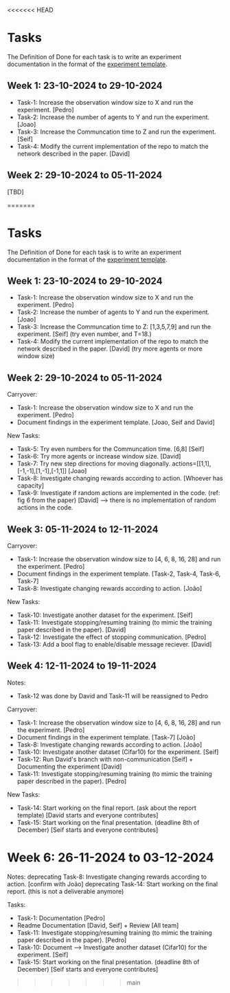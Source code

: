 <<<<<<< HEAD
# Tasks

The Definition of Done for each task is to write an experiment documentation in the format of the [experiment template](./experiments/experiement_template.md).

## Week 1: 23-10-2024 to 29-10-2024

- Task-1: Increase the observation window size to X and run the experiment. [Pedro]
- Task-2: Increase the number of agents to Y and run the experiment. [Joao]
- Task-3: Increase the Communcation time to Z and run the experiment. [Seif]
- Task-4: Modify the current implementation of the repo to match the network described in the paper. [David]


## Week 2: 29-10-2024 to 05-11-2024
[TBD]

=======
# Tasks

The Definition of Done for each task is to write an experiment documentation in the format of the [experiment template](./experiments/experiement_template.md).

## Week 1: 23-10-2024 to 29-10-2024

- Task-1: Increase the observation window size to X and run the experiment. [Pedro]
- Task-2: Increase the number of agents to Y and run the experiment. [Joao]
- Task-3: Increase the Communcation time to Z: [1,3,5,7,9] and run the experiment. [Seif] (try even number, and T=18.)
- Task-4: Modify the current implementation of the repo to match the network described in the paper. [David] (try more agents or more window size)


## Week 2: 29-10-2024 to 05-11-2024
Carryover:
- Task-1: Increase the observation window size to X and run the experiment. [Pedro]
- Document findings in the experiment template. [Joao, Seif and David]
  
New Tasks:
- Task-5: Try even numbers for the Communcation time. [6,8] [Seif]
- Task-6: Try more agents or increase window size. [David]
- Task-7: Try new step directions for moving diagonally. actions=[[1,1],[-1,-1],[1,-1],[-1,1]] [Joao]
- Task-8: Investigate changing rewards according to action. [Whoever has capacity]
- Task-9: Investigate if random actions are implemented in the code. (ref: fig 6 from the paper) [David] --> there is no implementation of random actions in the code.

## Week 3: 05-11-2024 to 12-11-2024
Carryover:
- Task-1: Increase the observation window size to [4, 6, 8, 16, 28] and run the experiment. [Pedro]
- Document findings in the experiment template. [Task-2, Task-4, Task-6, Task-7]
- Task-8: Investigate changing rewards according to action. [João]

New Tasks:
- Task-10: Investigate another dataset for the experiment. [Seif]
- Task-11: Investigate stopping/resuming training (to mimic the training paper described in the paper). [David]
- Task-12: Investigate the effect of stopping communication. [Pedro]
- Task-13: Add a bool flag to enable/disable message reciever. [David]

## Week 4: 12-11-2024 to 19-11-2024

Notes:
- Task-12 was done by David and Task-11 will be reassigned to Pedro 

Carryover:
- Task-1: Increase the observation window size to [4, 6, 8, 16, 28] and run the experiment. [Pedro]
- Document findings in the experiment template. [Task-7] [João]
- Task-8: Investigate changing rewards according to action. [João]
- Task-10: Investigate another dataset (Cifar10) for the experiment. [Seif]
- Task-12: Run David's branch with non-communication [Seif] + Documenting the experiment [David]
- Task-11: Investigate stopping/resuming training (to mimic the training paper described in the paper). [Pedro]

New Tasks:
- Task-14: Start working on the final report. (ask about the report template) [David starts and everyone contributes]
- Task-15: Start working on the final presentation. (deadline 8th of December) [Seif starts and everyone contributes]


# Week 6: 26-11-2024 to 03-12-2024

Notes:
deprecating Task-8: Investigate changing rewards according to action. [confirm with João]
deprecating Task-14:  Start working on the final report. (this is not a deliverable anymore)

Tasks:
- Task-1: Documentation [Pedro]
- Readme Documentation [David, Seif] + Review [All team]
- Task-11: Investigate stopping/resuming training (to mimic the training paper described in the paper). [Pedro]
- Task-10: Document --> Investigate another dataset (Cifar10) for the experiment. [Seif]
- Task-15: Start working on the final presentation. (deadline 8th of December) [Seif starts and everyone contributes]

>>>>>>> main
